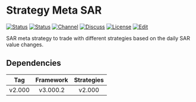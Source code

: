# Strategy Meta SAR

[![Status][gha-image-check-master]][gha-link-check-master]
[![Status][gha-image-compile-master]][gha-link-compile-master]
[![Channel][tg-channel-image]][tg-channel-link]
[![Discuss][gh-discuss-badge]][gh-discuss-link]
[![License][license-image]][license-link]
[![Edit][gh-edit-badge]][gh-edit-link]

SAR meta strategy to trade with different strategies
based on the daily SAR value changes.

## Dependencies

| Tag      | Framework | Strategies |
|:--------:|:---------:|:----------:|
| v2.000   | v3.000.2  | v2.000     |

<!-- Named links -->

[gh-discuss-badge]: https://img.shields.io/badge/Discussions-Q&A-blue.svg?logo=github
[gh-discuss-link]: https://github.com/EA31337/EA31337-Strategies/discussions

[gh-edit-badge]: https://img.shields.io/badge/GitHub-edit-purple.svg?logo=github
[gh-edit-link]: https://github.dev/EA31337/Strategy-Meta_SAR

[gha-link-check-master]: https://github.com/EA31337/Strategy-Meta_SAR/actions?query=workflow:Check+branch%3Amaster
[gha-image-check-master]: https://github.com/EA31337/Strategy-Meta_SAR/workflows/Check/badge.svg?branch=master
[gha-link-compile-master]: https://github.com/EA31337/Strategy-Meta_SAR/actions?query=workflow:Compile+branch%3Amaster
[gha-image-compile-master]: https://github.com/EA31337/Strategy-Meta_SAR/workflows/Compile/badge.svg?branch=master

[tg-channel-image]: https://img.shields.io/badge/Telegram-join-0088CC.svg?logo=telegram
[tg-channel-link]: https://t.me/EA31337

[license-image]: https://img.shields.io/github/license/EA31337/EA31337-Strategies.svg
[license-link]: https://tldrlegal.com/license/gnu-general-public-license-v3-(gpl-3)
